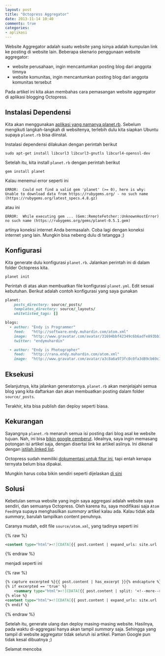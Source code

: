 ```yaml
---
layout: post
title: "Octopress Aggregator"
date: 2013-11-14 10:40
comments: true
categories: 
- aplikasi
---
```


Website Aggregator adalah suatu website yang isinya adalah kumpulan link ke posting di website lain. Beberapa skenario penggunaan website aggregator:

* website perusahaan, ingin mencantumkan posting blog dari anggota timnya
* website komunitas, ingin mencantumkan posting blog dari anggota komunitas tersebut

Pada artikel ini kita akan membahas cara pemasangan website aggregator di aplikasi blogging Octopress.

<!--more-->


## Instalasi Dependensi ##

Kita akan menggunakan [aplikasi yang namanya planet.rb](https://github.com/pote/planet.rb). Sebelum mengikuti langkah-langkah di websitenya, terlebih dulu kita siapkan Ubuntu supaya `planet.rb` bisa diinstal.

Instalasi dependensi dilakukan dengan perintah berikut

```
sudo apt-get install libcurl3 libcurl3-gnutls libcurl4-openssl-dev
```

Setelah itu, kita install `planet.rb` dengan perintah berikut

```
gem install planet
```

Kalau menemui error seperti ini

```
ERROR:  Could not find a valid gem 'planet' (>= 0), here is why:
Unable to download data from https://rubygems.org/ - no such name (https://rubygems.org/latest_specs.4.8.gz)
```

atau ini

```
ERROR:  While executing gem ... (Gem::RemoteFetcher::UnknownHostError)
no such name (https://rubygems.org/gems/planet-0.5.1.gem)
```

artinya koneksi internet Anda bermasalah. Coba lagi dengan koneksi internet yang lain. Mungkin bisa nebeng dulu di tetangga ;)

## Konfigurasi ##

Kita generate dulu konfigurasi `planet.rb`. Jalankan perintah ini di dalam folder Octopress kita.

```
planet init
```

Perintah di atas akan membuatkan file konfigurasi `planet.yml`. Edit sesuai kebutuhan. Berikut adalah contoh konfigurasi yang saya gunakan

```ruby
planet:
    posts_directory: source/_posts/
    templates_directory: source/_layouts/
    whitelisted_tags: []

blogs:
  - author: "Endy is Programmer"
    feed:   "http://software.endy.muhardin.com/atom.xml"
    image:  "http://www.gravatar.com/avatar/31694bbf42349c6b6adfe893bb1e19d8.png"
    twitter: "endymuhardin"

  - author: "Endy is Photographer"
    feed:   "http://rana.endy.muhardin.com/atom.xml"
    image:  "http://www.gravatar.com/avatar/a3c8a6a973fc0c0fa3d89cb69c103ad0.png"
```

## Eksekusi ##

Selanjutnya, kita jalankan generatornya. `planet.rb` akan menjelajahi semua blog yang kita daftarkan dan akan membuatkan posting dalam folder `source/_posts`. 

Terakhir, kita bisa publish dan deploy seperti biasa.

## Kekurangan ##

Sayangnya `planet.rb` menaruh semua isi posting dari blog asal ke website tujuan. Nah, ini bisa [bikin google cemberut](https://support.google.com/webmasters/answer/66359?hl=en). Idealnya, saya ingin memasang potongan isi artikel saja, dengan disertai link ke artikel aslinya. Ini dikenal dengan [istilah linked list](http://daringfireball.net/linked/).

Octopress sudah memiliki [dokumentasi untuk fitur ini](http://octopress.org/docs/blogging/linklog/), tapi entah kenapa ternyata belum bisa dipakai. 

Mungkin harus coba bikin sendiri seperti dijelaskan [di sini](http://www.candlerblog.com/2012/01/30/octopress-linked-list/)

## Solusi ##

Kebetulan semua website yang ingin saya aggregasi adalah website saya sendiri, dan semuanya Octopress. Oleh karena itu, saya modifikasi saja `Atom Feed`nya supaya menghasilkan _summary_ artikel kalau ada. Kalau tidak ada _summary_, barulah tampilkan content penuhnya. 

Caranya mudah, edit file `source/atom.xml`, yang tadinya seperti ini

{% raw %}
```xml
<content type="html"><![CDATA[{{ post.content | expand_urls: site.url | cdata_escape }}]]></content>
```
{% endraw %}

menjadi seperti ini

{% raw %}
```xml
{% capture excerpted %}{{ post.content | has_excerpt }}{% endcapture %}
{% if excerpted == 'true' %}
    <summary type="html"><![CDATA[{{ post.content | split: '<!--more-->' | first | expand_urls: site.url | cdata_escape }}]]></summary>
{% else %}
<content type="html"><![CDATA[{{ post.content | expand_urls: site.url | cdata_escape }}]]></content>
{% endif %}
```
{% endraw %}

Setelah itu, generate ulang dan deploy masing-masing website. Hasilnya, pada waktu di-aggregasi hanya akan tampil _summary_ saja. Sehingga yang tampil di website aggregator tidak seluruh isi artikel. Paman Google pun tidak kesal dibuatnya ;)

Selamat mencoba
